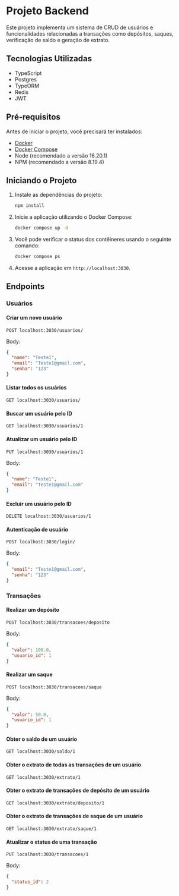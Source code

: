 # Projeto Backend

Este projeto implementa um sistema de CRUD de usuários e funcionalidades relacionadas a transações como depósitos, saques, verificação de saldo e geração de extrato.

## Tecnologias Utilizadas

- TypeScript
- Postgres
- TypeORM
- Redis
- JWT

## Pré-requisitos

Antes de iniciar o projeto, você precisará ter instalados:

- [Docker](https://www.docker.com/get-started)
- [Docker Compose](https://docs.docker.com/compose/install/)
- Node (recomendado a versão 16.20.1)
- NPM (recomendado a versão 8.19.4)

## Iniciando o Projeto

1. Instale as dependências do projeto:

   ```bash
   npm install
   ```

2. Inicie a aplicação utilizando o Docker Compose:

   ```bash
   docker compose up -d
   ```

3. Você pode verificar o status dos contêineres usando o seguinte comando:

   ```bash
   docker compose ps
   ```

4. Acesse a aplicação em `http://localhost:3030`.

## Endpoints

### Usuários

#### Criar um novo usuário

```http
POST localhost:3030/usuarios/
```

Body:

```json
{
  "name": "Teste1",
  "email": "Teste1@gmail.com",
  "senha": "123"
}
```

#### Listar todos os usuários

```http
GET localhost:3030/usuarios/
```

#### Buscar um usuário pelo ID

```http
GET localhost:3030/usuarios/1
```

#### Atualizar um usuário pelo ID

```http
PUT localhost:3030/usuarios/1
```

Body:

```json
{
  "name": "Teste1",
  "email": "Teste1@gmail.com"
}
```

#### Excluir um usuário pelo ID

```http
DELETE localhost:3030/usuarios/1
```

#### Autenticação de usuário

```http
POST localhost:3030/login/
```

Body:

```json
{
  "email": "Teste1@gmail.com",
  "senha": "123"
}
```

### Transações

#### Realizar um depósito

```http
POST localhost:3030/transacoes/deposito
```

Body:

```json
{
  "valor": 100.0,
  "usuario_id": 1
}
```

#### Realizar um saque

```http
POST localhost:3030/transacoes/saque
```

Body:

```json
{
  "valor": 50.0,
  "usuario_id": 1
}
```

#### Obter o saldo de um usuário

```http
GET localhost:3030/saldo/1
```

#### Obter o extrato de todas as transações de um usuário

```http
GET localhost:3030/extrato/1
```

#### Obter o extrato de transações de depósito de um usuário

```http
GET localhost:3030/extrato/deposito/1
```

#### Obter o extrato de transações de saque de um usuário

```http
GET localhost:3030/extrato/saque/1
```

#### Atualizar o status de uma transação

```http
PUT localhost:3030/transacoes/1
```

Body:

```json
{
  "status_id": 2
}
```
